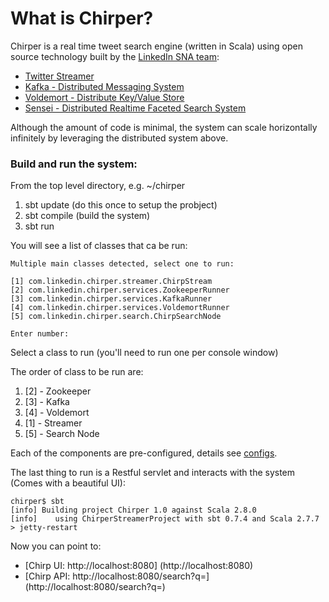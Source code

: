What is Chirper?
==================

Chirper is a real time tweet search engine (written in Scala) using open source technology built by the [LinkedIn SNA team](http://sna-projects.com):

* [Twitter Streamer](https://github.com/acrosa/Scala-TwitterStreamer)
* [Kafka - Distributed Messaging System](http://sna-projects.com/kafka/)
* [Voldemort - Distribute Key/Value Store](http://sna-projects.com/voldemort/)
* [Sensei - Distributed Realtime Faceted Search System](http://sna-projects.com/sensei/)

Although the amount of code is minimal, the system can scale horizontally infinitely by leveraging the distributed system above.

### Build and run the system:

From the top level directory, e.g. ~/chirper

1. sbt update (do this once to setup the probject)
2. sbt compile (build the system)
3. sbt run

You will see a list of classes that ca be run:

    Multiple main classes detected, select one to run:

    [1] com.linkedin.chirper.streamer.ChirpStream
    [2] com.linkedin.chirper.services.ZookeeperRunner
    [3] com.linkedin.chirper.services.KafkaRunner
    [4] com.linkedin.chirper.services.VoldemortRunner
    [5] com.linkedin.chirper.search.ChirpSearchNode

    Enter number:

Select a class to run (you'll need to run one per console window)

The order of class to be run are:

1. [2] - Zookeeper
2. [3] - Kafka
3. [4] - Voldemort
4. [1] - Streamer
5. [5] - Search Node

Each of the components are pre-configured, details see [configs](https://github.com/javasoze/chirper/tree/master/config).

The last thing to run is a Restful servlet and interacts with the system (Comes with a beautiful UI):

    chirper$ sbt
    [info] Building project Chirper 1.0 against Scala 2.8.0
    [info]    using ChirperStreamerProject with sbt 0.7.4 and Scala 2.7.7
    > jetty-restart

Now you can point to:

* [Chirp UI: http://localhost:8080] (http://localhost:8080)
* [Chirp API: http://localhost:8080/search?q=] (http://localhost:8080/search?q=)
